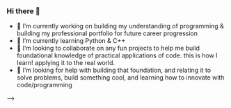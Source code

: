 ### Hi there 👋


- 🔭 I’m currently working on building my understanding of programming & building my professional portfolio for future career progression
- 🌱 I’m currently learning Python & C++
- 👯 I’m looking to collaborate on any fun projects to help me build foundational knowledge of practical applications of code. this is how I learn! applying it to the real world. 
- 🤔 I’m looking for help with building that foundation, and relating it to solve problems, build something cool, and learning how to innovate with code/programming

-->
